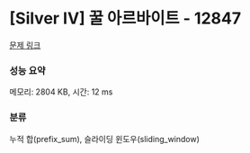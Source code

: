# [Silver IV] 꿀 아르바이트 - 12847 

[문제 링크](https://www.acmicpc.net/problem/12847) 

### 성능 요약

메모리: 2804 KB, 시간: 12 ms

### 분류

누적 합(prefix_sum), 슬라이딩 윈도우(sliding_window)

